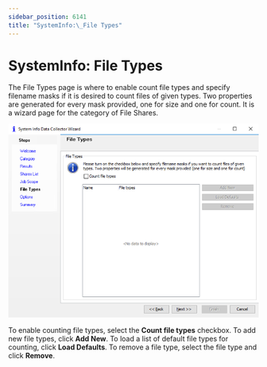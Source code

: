 ```yaml
---
sidebar_position: 6141
title: "SystemInfo:\_File Types"
---
```


# SystemInfo: File Types

The File Types page is where to enable count file types and specify filename masks if it is desired to count files of given types. Two properties are generated for every mask provided, one for size and one for count. It is a wizard page for the category of File Shares.

![System Info Data Collector Wizard File Types page](../../../../../../../static/images/AccessAnalyzer_12.0/Content/Resources/Images/EnterpriseAuditor/Admin/DataCollector/SystemInfo/FileTypes.png "System Info Data Collector Wizard File Types page")

To enable counting file types, select the **Count file types** checkbox. To add new file types, click **Add New**. To load a list of default file types for counting, click **Load Defaults**. To remove a file type, select the file type and click **Remove**.